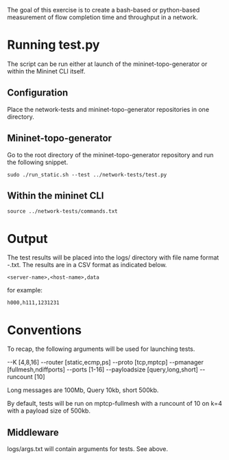 The goal of this exercise is to create a bash-based or python-based measurement of flow completion time and throughput in a network.

# Running test.py
The script can be run either at launch of the mininet-topo-generator or within the Mininet CLI itself. 

## Configuration
Place the network-tests and mininet-topo-generator repositories in one directory.

## Mininet-topo-generator
Go to the root directory of the mininet-topo-generator repository and run the following snippet.
```
sudo ./run_static.sh --test ../network-tests/test.py
````

## Within the mininet CLI
```
source ../network-tests/commands.txt
```

# Output
The test results will be placed into the logs/ directory with file name format <filesize>-<testcount>.txt. The results are in a CSV format as indicated below.
```
<server-name>,<host-name>,data
```
for example:
```
h000,h111,1231231
```


# Conventions
To recap, the following arguments will be used for launching tests.

--K [4,8,16]
--router [static,ecmp,ps]
--proto [tcp,mptcp]
--pmanager [fullmesh,ndiffports]
--ports [1-16]
--payloadsize [query,long,short]
--runcount [10]

Long messages are 100Mb, Query 10kb, short 500kb.

By default, tests will be run on mptcp-fullmesh with a runcount of 10 on k=4 with a payload size of 500kb.

## Middleware
logs/args.txt will contain arguments for tests. See above.